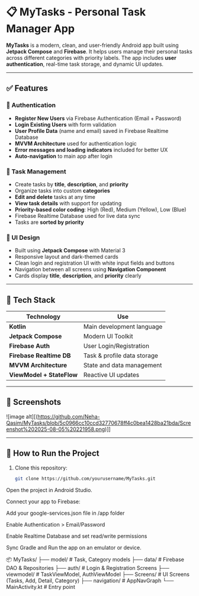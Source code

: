 # 📋 MyTasks - Personal Task Manager App

**MyTasks** is a modern, clean, and user-friendly Android app built using **Jetpack Compose** and **Firebase**. It helps users manage their personal tasks across different categories with priority labels. The app includes **user authentication**, real-time task storage, and dynamic UI updates.

---

## ✅ Features

### 🔐 Authentication
- **Register New Users** via Firebase Authentication (Email + Password)
- **Login Existing Users** with form validation
- **User Profile Data** (name and email) saved in Firebase Realtime Database
- **MVVM Architecture** used for authentication logic
- **Error messages and loading indicators** included for better UX
- **Auto-navigation** to main app after login

### 📁 Task Management
- Create tasks by **title**, **description**, and **priority**
- Organize tasks into custom **categories**
- **Edit and delete** tasks at any time
- **View task details** with support for updating
- **Priority-based color coding**: High (Red), Medium (Yellow), Low (Blue)
- Firebase Realtime Database used for live data sync
- Tasks are **sorted by priority**

### 🎨 UI Design
- Built using **Jetpack Compose** with Material 3
- Responsive layout and dark-themed cards
- Clean login and registration UI with white input fields and buttons
- Navigation between all screens using **Navigation Component**
- Cards display **title**, **description**, and **priority** clearly

---

## 🔧 Tech Stack

| Technology           | Use                                      |
|----------------------|-------------------------------------------|
| **Kotlin**           | Main development language                |
| **Jetpack Compose**  | Modern UI Toolkit                        |
| **Firebase Auth**    | User Login/Registration                  |
| **Firebase Realtime DB** | Task & profile data storage         |
| **MVVM Architecture**| State and data management                |
| **ViewModel + StateFlow** | Reactive UI updates                |

---

## 📸 Screenshots

![image alt][(https://github.com/Neha-Qasim/MyTasks/blob/5c0966cc10ccd32770678ff4c0bea1428ba21bda/Screenshot%202025-08-05%20221958.png)]]

---

## 🚀 How to Run the Project

1. Clone this repository:
   ```bash
   git clone https://github.com/yourusername/MyTasks.git
Open the project in Android Studio.

Connect your app to Firebase:

Add your google-services.json file in /app folder

Enable Authentication > Email/Password

Enable Realtime Database and set read/write permissions

Sync Gradle and Run the app on an emulator or device.

📦 MyTasks/
├── model/                # Task, Category models
├── data/                 # Firebase DAO & Repositories
├── auth/                 # Login & Registration Screens
├── viewmodel/            # TaskViewModel, AuthViewModel
├── Screens/              # UI Screens (Tasks, Add, Detail, Category)
├── navigation/           # AppNavGraph
└── MainActivity.kt       # Entry point

